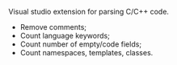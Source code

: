 Visual studio extension for parsing C/C++ code.
- Remove comments;
- Count language keywords;
- Count number of empty/code fields; 
- Count namespaces, templates, classes.
